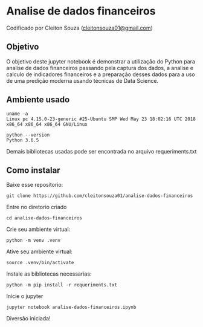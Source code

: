# Analise de dados financeiros
Codificado por Cleiton Souza (cleitonsouza01@gmail.com)

## Objetivo
 O objetivo deste jupyter notebook é demonstrar a utilização do Python para analise de dados financeiros passando pela captura dos dados, a analise e calculo de indicadores financeiros e a preparação desses dados para a uso de uma predição moderna usando técnicas de Data Science.


## Ambiente usado
```
uname -a
Linux pc 4.15.0-23-generic #25-Ubuntu SMP Wed May 23 18:02:16 UTC 2018 x86_64 x86_64 x86_64 GNU/Linux

python --version
Python 3.6.5
```
Demais bibliotecas usadas pode ser encontrada no arquivo requeriments.txt


## Como instalar

Baixe esse repositorio:
```
git clone https://github.com/cleitonsouza01/analise-dados-financeiros
```

Entre no diretorio criado
```
cd analise-dados-financeiros
```

Crie seu ambiente virtual:
```
python -m venv .venv
```

Ative seu ambiente virtual:
```
source .venv/bin/activate
```

Instale as bibliotecas necessarias:
```
python -m pip install -r requeriments.txt
```

Inicie o jupyter

```
jupyter notebook analise-dados-financeiros.ipynb
```

Diversão iniciada!